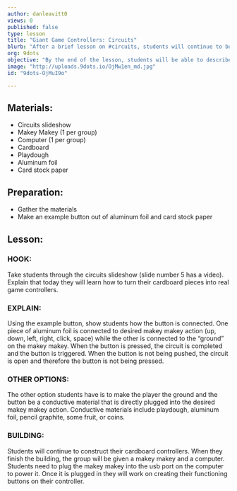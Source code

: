 ```yaml
---
author: danleavitt0
views: 0
published: false
type: lesson
title: "Giant Game Controllers: Circuits"
blurb: "After a brief lesson on #circuits, students will continue to build their controllers and connect the #MakeyMakey to their buttons."
org: 9dots
objective: "By the end of the lesson, students will be able to describe electrical circuits, and connect their buttons to a Makey Makey."
image: "http://uploads.9dots.io/OjMw1en_md.jpg"
id: "9dots-OjMuI9o"

---
```


## Materials:

- Circuits slideshow
- Makey Makey (1 per group)
- Computer (1 per group)
- Cardboard
- Playdough
- Aluminum foil
- Card stock paper

## Preparation:

- Gather the materials
- Make an example button out of aluminum foil and card stock paper

## Lesson:

### HOOK:
Take students through the circuits slideshow (slide number 5 has a video). Explain that today they will learn how to turn their cardboard pieces into real game controllers. 

### EXPLAIN:
Using the example button, show students how the button is connected. One piece of aluminum foil is connected to desired makey makey action (up, down, left, right, click, space) while the other is connected to the “ground” on the makey makey. When the button is pressed, the circuit is completed and the button is triggered. When the button is not being pushed, the circuit is open and therefore the button is not being pressed.

### OTHER OPTIONS:
The other option students have is to make the player the ground and the button be a conductive material that is directly plugged into the desired makey makey action. Conductive materials include playdough, aluminum foil, pencil graphite, some fruit, or coins.

### BUILDING:
Students will continue to construct their cardboard controllers. When they finish the building, the group will be given a makey makey and a computer. Students need to plug the makey makey into the usb port on the computer to power it. Once it is plugged in they will work on creating their functioning buttons on their controller.
